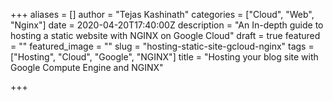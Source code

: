 +++
aliases = []
author = "Tejas Kashinath"
categories = ["Cloud", "Web", "Nginx"]
date = 2020-04-20T17:40:00Z
description = "An In-depth guide to hosting a static website with NGINX on Google Cloud"
draft = true
featured = ""
featured_image = ""
slug = "hosting-static-site-gcloud-nginx"
tags = ["Hosting", "Cloud", "Google", "NGINX"]
title = "Hosting your blog site with Google Compute Engine and NGINX"

+++
